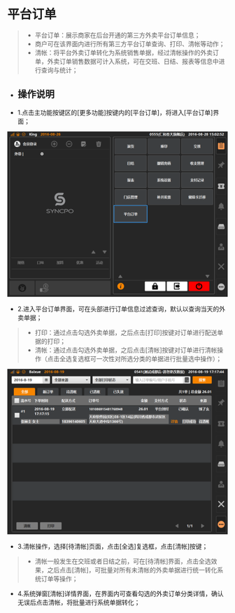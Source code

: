 # 平台订单  

> * 平台订单：展示商家在后台开通的第三方外卖平台订单信息；  
> * 商户可在该界面内进行所有第三方平台订单查询、打印、清帐等动作；
> * 清帐：将平台外卖订单转化为系统销售单据，经过清帐操作的外卖订单，外卖订单销售数据可计入系统，可在交班、日结、报表等信息中进行查询与统计；  
> 

* ## 操作说明
* 1.点击主功能按键区的[更多功能]按键内的[平台订单]，将进入[平台订单]界面；    
  
![](平台订单-1.png)  

* 2.进入平台订单界面，可在头部进行订单信息过滤查询，默认以查询当天的外卖单据；  
> * 打印：通过点击勾选外卖单据，之后点击[打印]按键对订单进行配送单据的打印；  
> * 清帐：通过点击勾选外卖单据，之后点击[清帐]按键对订单进行清帐操作（点击全选复选框可一次性对所选分类的单据进行批量选中操作）；

  
![](24.1平台订单-1.png)  

* 3.清帐操作，选择[待清帐]页面，点击[全选]复选框，点击[清帐]按键；  


> * 清帐一般发生在交班或者日结之前，可在[待清帐]界面，点击全选效果，之后点击[清帐]，可批量对所有未清帐的外卖单据进行统一转化系统订单等操作；  

* 4.系统弹窗[清帐]详情界面，在界面内可查看勾选的外卖订单分类详情，确认无误后点击清帐，将批量进行系统单据转化；  


